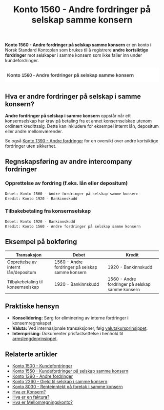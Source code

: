 ﻿---
title: "Konto 1560 - Andre fordringer på selskap samme konsern"
seoTitle: "Konto 1560 | Andre fordringer på selskap samme konsern | Kontoplan"
description: '**Konto 1560 - Andre fordringer på selskap samme konsern** brukes til å registrere **andre kortsiktige fordringer** mot konsernselskap utenom kundefordringer. Les om opprettelse, tilbakebetaling, konsolidering og praktiske hensyn.'
summary: "Konto 1560 dekker andre intercompany fordringer. Oppsummerer opprettelse, tilbakebetaling og konsolidering."
---

**Konto 1560 - Andre fordringer på selskap samme konsern** er en konto i Norsk Standard Kontoplan som brukes til å registrere **andre kortsiktige fordringer** mot selskaper i samme konsern som ikke faller inn under kundefordringer.

![Illustrasjon av konto 1560 Andre fordringer på selskap samme konsern](1560-andre-fordringer-pa-selskap-samme-konsern-image.svg)

## Hva er andre fordringer på selskap i samme konsern?

**Andre fordringer på selskap i samme konsern** oppstår når ett konsernselskap har krav på betaling fra et annet konsernselskap utenom ordinært kredittsalg. Dette kan inkludere for eksempel internt lån, depositum eller andre mellomværender.

Se også [Konto 1390 - Andre fordringer](/blogs/kontoplan/1390-andre-fordringer "Konto 1390 - Andre fordringer") for en oversikt over andre kortsiktige fordringer uten sikkerhet.

## Regnskapsføring av andre intercompany fordringer

### Opprettelse av fordring (f.eks. lån eller depositum)
```plaintext
Debet: Konto 1560 - Andre fordringer på selskap samme konsern
Kredit: Konto 1920 - Bankinnskudd
```

### Tilbakebetaling fra konsernselskap
```plaintext
Debet: Konto 1920 - Bankinnskudd
Kredit: Konto 1560 - Andre fordringer på selskap samme konsern
```

## Eksempel på bokføring

| Transaksjon                             | Debet                                                        | Kredit                                    |
|-----------------------------------------|--------------------------------------------------------------|-------------------------------------------|
| Opprettelse av internt lån/depositum    | 1560 - Andre fordringer på selskap samme konsern             | 1920 - Bankinnskudd                       |
| Tilbakebetaling til konsernselskap      | 1920 - Bankinnskudd                                          | 1560 - Andre fordringer på selskap samme konsern |

## Praktiske hensyn

* **Konsolidering:** Sørg for eliminering av interne fordringer i konsernregnskapet.
* **Valuta:** Ved internasjonale transaksjoner, følg [valutakursprinsippet](/blogs/regnskap/hva-er-valutakurs "Hva er Valutakurs? Prinsipper for valutahåndtering i regnskap").
* **Internprising:** Dokumenter prisfastsettelse i henhold til [armslengdeprinsippet](/blogs/regnskap/hva-er-internprising "Hva er Internprising? Retningslinjer for konserninternt salg").

## Relaterte artikler

* [Konto 1500 - Kundefordringer](/blogs/kontoplan/1500-kundefordringer "Konto 1500 - Kundefordringer")
* [Konto 1550 - Kundefordringer på selskap samme konsern](/blogs/kontoplan/1550-kundefordringer-pa-selskap-samme-konsern "Konto 1550 - Kundefordringer på selskap samme konsern")
* [Konto 1390 - Andre fordringer](/blogs/kontoplan/1390-andre-fordringer "Konto 1390 - Andre fordringer")
* [Konto 2260 - Gjeld til selskap i samme konsern](/blogs/kontoplan/2260-gjeld-til-selskap-i-samme-konsern "Konto 2260 - Gjeld til selskap i samme konsern")
* [Konto 8030 - Renteinntekt på foretak i samme konsern](/blogs/kontoplan/8030-renteinntekt-pa-foretak-i-samme-konsern "Konto 8030 - Renteinntekt på foretak i samme konsern: Regnskapsføring av konserninterne renteinntekter")
* [Hva er Konsern?](/blogs/regnskap/hva-er-konsern "Hva er Konsern? Komplett Guide til Konsernstrukturer og Konsernregnskap")
* [Hva er en faktura?](/blogs/regnskap/hva-er-en-faktura "Hva er en Faktura? En Guide til Norske Fakturakrav")
* [Hva er Mellomregningskonto?](/blogs/regnskap/mellomregningskonto "Hva er Mellomregningskonto? Guide til intercompany clearing og avstemming")






